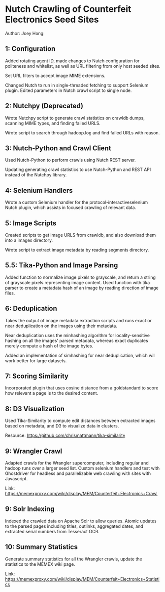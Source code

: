Nutch Crawling of Counterfeit Electronics Seed Sites
===============================================================

Author: Joey Hong


1: Configuration
-------------------------------------------
Added rotating agent ID, made changes to Nutch configuration for politeness and 
whitelist, as well as URL filtering from only host seeded sites.

Set URL filters to accept image MIME extensions.

Changed Nutch to run in single-threaded fetching to support Selenium plugin. Edited
parameters in Nutch crawl script to single node.


2: Nutchpy (Deprecated)
-------------------------------------------
Wrote Nutchpy script to generate crawl statistics on crawldb dumps, scanning MIME types, 
and finding failed URLS. 

Wrote script to search through hadoop.log and find failed URLs with reason.


3: Nutch-Python and Crawl Client
-------------------------------------------
Used Nutch-Python to perform crawls using Nutch REST server.

Updating generating crawl statistics to use Nutch-Python and REST API instead of 
the Nutchpy library.


4: Selenium Handlers
------------------------------------------
Wrote a custom Selenium handler for the protocol-interactiveselenium Nutch plugin, 
which assists in focused crawling of relevant data.


5: Image Scripts
-----------------------------------------
Created scripts to get image URLS from crawldb, and also download them into a images 
directory.

Wrote script to extract image metadata by reading segments directory.


5.5: Tika-Python and Image Parsing 
------------------------------------------
Added function to normalize image pixels to grayscale, and return a string of grayscale
pixels representing image content. Used function with tika parser to create a metadata 
hash of an image by reading direction of image files.


6: Deduplication
------------------------------------------
Takes the output of image metadata extraction scripts and runs exact or near deduplication 
on the images using their metadata. 

Near deduplication uses the minhashing algorithm for locality-sensitive hashing on all the 
images' parsed metadata, whereas exact duplicates merely compute a hash of the image bytes.

Added an implementation of simhashing for near deduplication, which will work better for 
large datasets.


7: Scoring Similarity
------------------------------------------
Incorporated plugin that uses cosine distance from a goldstandard to score how relevant a page 
is to the desired content.


8: D3 Visualization
------------------------------------------
Used Tika-Similarity to compute edit distances between extracted images based on metadata, 
and D3 to visualize data in clusters. 

Resource: https://github.com/chrismattmann/tika-similarity


9: Wrangler Crawl
-------------------------------------------
Adapted crawls for the Wrangler supercomputer, including regular and hadoop runs over a larger
seed list. Custom selenium handlers and test with Ghostdriver for headless and parallelizable
web crawling with sites with Javascript.

Link: https://memexproxy.com/wiki/display/MEM/Counterfeit+Electronics+Crawl


9: Solr Indexing
-------------------------------------------
Indexed the crawled data on Apache Solr to allow queries. Atomic updates to the parsed pages
including titles, outlinks, aggregated dates, and extracted serial numbers from Tesseract OCR.


10: Summary Statistics
--------------------------------------------
Generate summary statistics for all the Wrangler crawls, update the statistics to the MEMEX
wiki page.

Link: https://memexproxy.com/wiki/display/MEM/Counterfeit+Electronics+Statistics